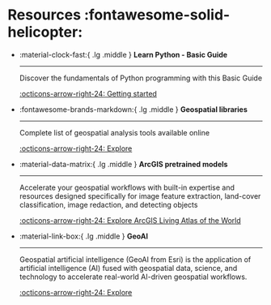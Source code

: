 # Resources :fontawesome-solid-helicopter:

<div class="grid cards" markdown>

-   :material-clock-fast:{ .lg .middle } __Learn Python - Basic Guide__

    ---

    Discover the fundamentals of Python programming with this Basic Guide

    [:octicons-arrow-right-24: Getting started](https://www.w3schools.com/python/default.asp)

-   :fontawesome-brands-markdown:{ .lg .middle } __Geospatial libraries__

    ---

    Complete list of geospatial analysis tools available online

    [:octicons-arrow-right-24: Explore](https://github.com/sacridini/Awesome-Geospatial)

-   :material-data-matrix:{ .lg .middle } __ArcGIS pretrained models__

    ---

    Accelerate your geospatial workflows with built-in expertise and resources designed specifically for image feature extraction, land-cover classification, image redaction, and detecting objects

    [:octicons-arrow-right-24: Explore ArcGIS Living Atlas of the World](https://livingatlas.arcgis.com/en/browse/?q=dlpk#d=1&q=dlpk)

-   :material-link-box:{ .lg .middle } __GeoAI__

    ---

    Geospatial artificial intelligence (GeoAI from Esri) is the application of artificial intelligence (AI) fused with geospatial data, science, and technology to accelerate real-world AI-driven geospatial workflows.

    [:octicons-arrow-right-24: Explore](https://www.esri.com/en-us/capabilities/geoai/overview)

</div>